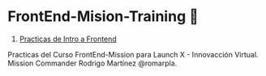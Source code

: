 # FrontEnd-Mision-Training 🚀

1. [Practicas de Intro a Frontend](https://github.com/doguedogue/FrontEnd-Mision-Training/tree/main/Pr%C3%A1ctica%201)





Practicas del Curso FrontEnd-Mission para Launch X - Innovacción Virtual.
Mission Commander Rodrigo Martínez @romarpla.
